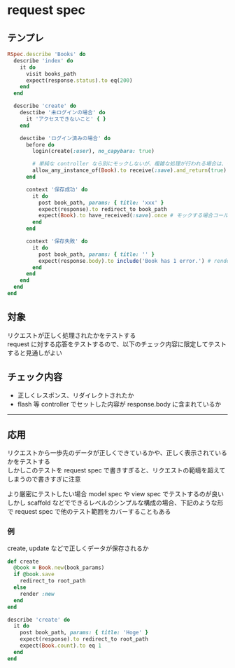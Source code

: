 # request spec

## テンプレ
```rb
RSpec.describe 'Books' do
  describe 'index' do
    it do
      visit books_path
      expect(response.status).to eq(200)
    end
  end

  describe 'create' do
    desctibe '未ログインの場合' do
      it 'アクセスできないこと' { }
    end

    desctibe 'ログイン済みの場合' do
      before do
        login(create(:user), no_capybara: true)

        # 単純な controller なら別にモックしないが、複雑な処理が行われる場合は、そこをテストをするわけでないのでモックする
        allow_any_instance_of(Book).to receive(:save).and_return(true)
      end

      context '保存成功' do
        it do
          post book_path, params: { title: 'xxx' }
          expect(response).to redirect_to book_path
          expect(Book).to have_received(:save).once # モックする場合コールされたかを検証する
        end
      end

      context '保存失敗' do
        it do
          post book_path, params: { title: '' }
          expect(response.body).to include('Book has 1 error.') # render :new されることを検証するので new であることを示す内容
        end
      end
    end
  end
end
```


## 対象
リクエストが正しく処理されたかをテストする  
request に対する応答をテストするので、以下のチェック内容に限定してテストすると見通しがよい


## チェック内容
* 正しくレスポンス、リダイレクトされたか
* flash 等 controller でセットした内容が response.body に含まれているか


***


## 応用
リクエストから一歩先のデータが正しくできているかや、正しく表示されているかをテストする  
しかしこのテストを request spec で書きすぎると、リクエストの範疇を超えてしまうので書きすぎに注意  

より厳密にテストしたい場合 model spec や view spec でテストするのが良い  
しかし scaffold などでできるレベルのシンプルな構成の場合、下記のような形で request spec で他のテスト範囲をカバーすることもある


### 例
create, update などで正しくデータが保存されるか

```rb
def create
  @book = Book.new(book_params)
  if @book.save
    redirect_to root_path
  else
    render :new
  end
end
```

```rb
describe 'create' do
  it do
    post book_path, params: { title: 'Hoge' }
    expect(response).to redirect_to root_path
    expect(Book.count).to eq 1
  end
end
```
